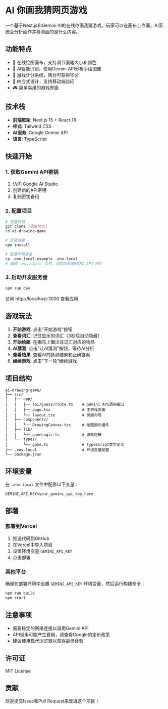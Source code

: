 # AI 你画我猜网页游戏

一个基于Next.js和Gemini AI的在线你画我猜游戏。玩家可以在画布上作画，AI系统会分析画作并猜测画的是什么内容。

## 功能特点

- 🎨 在线绘图画布，支持调节画笔大小和颜色
- 🤖 AI智能识别，使用Gemini API分析手绘图像
- 🎯 游戏计分系统，猜对可获得10分
- 📱 响应式设计，支持移动端访问
- 🎮 简单易用的游戏界面

## 技术栈

- **前端框架**: Next.js 15 + React 18
- **样式**: Tailwind CSS
- **AI服务**: Google Gemini API
- **语言**: TypeScript

## 快速开始

### 1. 获取Gemini API密钥

1. 访问 [Google AI Studio](https://makersuite.google.com/app/apikey)
2. 创建新的API密钥
3. 复制密钥备用

### 2. 配置项目

```bash
# 克隆项目
git clone [项目地址]
cd ai-drawing-game

# 安装依赖
npm install

# 配置环境变量
cp .env.local.example .env.local
# 编辑 .env.local 文件，添加你的GEMINI_API_KEY
```

### 3. 启动开发服务器

```bash
npm run dev
```

访问 http://localhost:3000 查看应用

## 游戏玩法

1. **开始游戏**: 点击"开始游戏"按钮
2. **查看词汇**: 记住显示的词汇（3秒后自动隐藏）
3. **开始绘画**: 在画布上画出该词汇对应的物品
4. **AI猜测**: 点击"让AI猜测"按钮，等待AI分析
5. **查看结果**: 查看AI的猜测结果和正确答案
6. **继续游戏**: 点击"下一轮"继续游戏

## 项目结构

```
ai-drawing-game/
├── src/
│   ├── app/
│   │   ├── api/guess/route.ts    # Gemini API调用接口
│   │   ├── page.tsx              # 主游戏页面
│   │   └── layout.tsx            # 页面布局
│   ├── components/
│   │   └── DrawingCanvas.tsx     # 绘图画布组件
│   ├── lib/
│   │   └── gameLogic.ts          # 游戏逻辑
│   └── types/
│       └── game.ts               # TypeScript类型定义
├── .env.local                    # 环境变量配置
└── package.json
```

## 环境变量

在 `.env.local` 文件中配置以下变量：

```
GEMINI_API_KEY=your_gemini_api_key_here
```

## 部署

### 部署到Vercel

1. 推送代码到GitHub
2. 在Vercel中导入项目
3. 设置环境变量 `GEMINI_API_KEY`
4. 点击部署

### 其他平台

确保在部署环境中设置 `GEMINI_API_KEY` 环境变量，然后运行构建命令：

```bash
npm run build
npm start
```

## 注意事项

- 需要稳定的网络连接以调用Gemini API
- API调用可能产生费用，请查看Google的定价政策
- 建议使用现代浏览器以获得最佳体验

## 许可证

MIT License

## 贡献

欢迎提交Issue和Pull Request来改进这个项目！